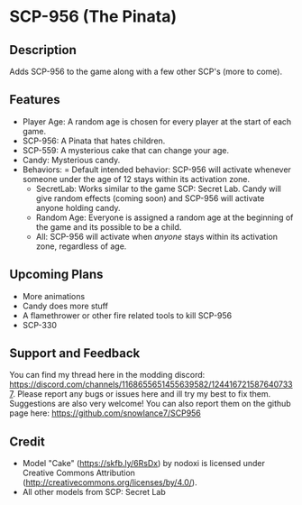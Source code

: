 # SCP-956 (The Pinata)

## Description

Adds SCP-956 to the game along with a few other SCP's (more to come).

## Features

- Player Age: A random age is chosen for every player at the start of each game.
- SCP-956: A Pinata that hates children.
- SCP-559: A mysterious cake that can change your age.
- Candy: Mysterious candy.
- Behaviors:
	= Default intended behavior: SCP-956 will activate whenever someone under the age of 12 stays within its activation zone.
	- SecretLab: Works similar to the game SCP: Secret Lab. Candy will give random effects (coming soon) and SCP-956 will activate anyone holding candy.
	- Random Age: Everyone is assigned a random age at the beginning of the game and its possible to be a child.
	- All: SCP-956 will activate when *anyone* stays within its activation zone, regardless of age.

## Upcoming Plans

- More animations
- Candy does more stuff
- A flamethrower or other fire related tools to kill SCP-956
- SCP-330

## Support and Feedback

You can find my thread here in the modding discord: https://discord.com/channels/1168655651455639582/1244167215876407337. Please report any bugs or issues here and ill try my best to fix them. Suggestions are also very welcome! You can also report them on the github page here: https://github.com/snowlance7/SCP956

## Credit

- Model "Cake" (https://skfb.ly/6RsDx) by nodoxi is licensed under Creative Commons Attribution (http://creativecommons.org/licenses/by/4.0/).
- All other models from SCP: Secret Lab